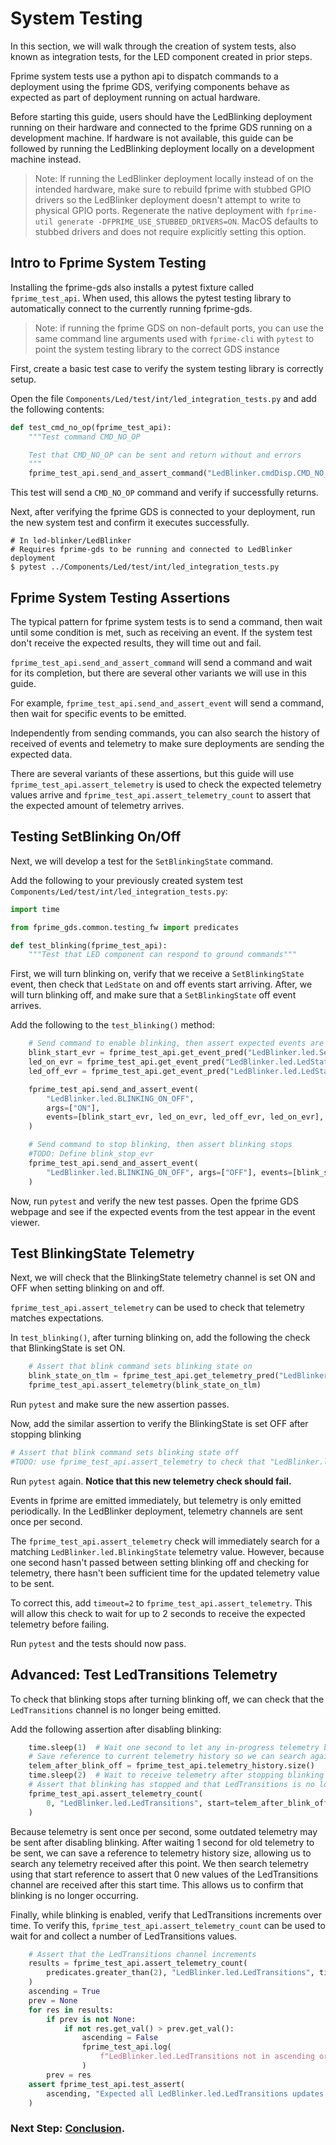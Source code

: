 # System Testing

In this section, we will walk through the creation of system tests, also known as integration tests, for the LED component created in prior steps.

Fprime system tests use a python api to dispatch commands to a deployment using the fprime GDS, verifying components behave as expected as part of deployment running on actual hardware.

Before starting this guide, users should have the LedBlinking deployment running on their hardware and connected to the fprime GDS running on a development machine. If hardware is not available, this guide can be followed by running the LedBlinking deployment locally on a development machine instead.

> Note: If running the LedBlinker deployment locally instead of on the intended hardware, make sure to rebuild fprime with stubbed GPIO drivers so the LedBlinker deployment doesn't attempt to write to physical GPIO ports. Regenerate the native deployment with `fprime-util generate -DFPRIME_USE_STUBBED_DRIVERS=ON`. MacOS defaults to stubbed drivers and does not require explicitly setting this option.

## Intro to Fprime System Testing

Installing the fprime-gds also installs a pytest fixture called `fprime_test_api`. When used, this allows the pytest testing library to automatically connect to the currently running fprime-gds.

> Note: if running the fprime GDS on non-default ports, you can use the same command line arguments used with `fprime-cli` with `pytest` to point the system testing library to the correct GDS instance

First, create a basic test case to verify the system testing library is correctly setup.


Open the file `Components/Led/test/int/led_integration_tests.py` and add the following contents:

```python
def test_cmd_no_op(fprime_test_api):
    """Test command CMD_NO_OP

    Test that CMD_NO_OP can be sent and return without and errors
    """
    fprime_test_api.send_and_assert_command("LedBlinker.cmdDisp.CMD_NO_OP")
```

This test will send a `CMD_NO_OP` command and verify if successfully returns.

Next, after verifying the fprime GDS is connected to your deployment, run the new system test and confirm it executes successfully.

```shell
# In led-blinker/LedBlinker
# Requires fprime-gds to be running and connected to LedBlinker deployment
$ pytest ../Components/Led/test/int/led_integration_tests.py
```

## Fprime System Testing Assertions

The typical pattern for fprime system tests is to send a command, then wait until some condition is met, such as receiving an event. If the system test don't receive the expected results, they will time out and fail.

`fprime_test_api.send_and_assert_command` will send a command and wait for its completion, but there are several other variants we will use in this guide.

For example, `fprime_test_api.send_and_assert_event` will send a command, then wait for specific events to be emitted.

Independently from sending commands, you can also search the history of received of events and telemetry to make sure deployments are sending the expected data.

There are several variants of these assertions, but this guide will use `fprime_test_api.assert_telemetry` is used to check the expected telemetry values arrive and `fprime_test_api.assert_telemetry_count` to assert that the expected amount of telemetry arrives.

## Testing SetBlinking On/Off

Next, we will develop a test for the `SetBlinkingState` command.


Add the following to your previously created system test `Components/Led/test/int/led_integration_tests.py`:


```python
import time

from fprime_gds.common.testing_fw import predicates

def test_blinking(fprime_test_api):
    """Test that LED component can respond to ground commands"""
```

First, we will turn blinking on, verify that we receive a `SetBlinkingState` event, then check that `LedState` on and off events start arriving. After, we will turn blinking off, and make sure that a `SetBlinkingState` off event arrives.

Add the following to the `test_blinking()` method:

```python
    # Send command to enable blinking, then assert expected events are emitted
    blink_start_evr = fprime_test_api.get_event_pred("LedBlinker.led.SetBlinkingState", ["ON"])
    led_on_evr = fprime_test_api.get_event_pred("LedBlinker.led.LedState", ["ON"])
    led_off_evr = fprime_test_api.get_event_pred("LedBlinker.led.LedState", ["OFF"])

    fprime_test_api.send_and_assert_event(
        "LedBlinker.led.BLINKING_ON_OFF",
        args=["ON"],
        events=[blink_start_evr, led_on_evr, led_off_evr, led_on_evr],
    )

    # Send command to stop blinking, then assert blinking stops
    #TODO: Define blink_stop_evr
    fprime_test_api.send_and_assert_event(
        "LedBlinker.led.BLINKING_ON_OFF", args=["OFF"], events=[blink_stop_evr]
    )
```

Now, run `pytest` and verify the new test passes. Open the fprime GDS webpage and see if the expected events from the test appear in the event viewer.

## Test BlinkingState Telemetry

Next, we will check that the BlinkingState telemetry channel is set ON and OFF when setting blinking on and off.

`fprime_test_api.assert_telemetry` can be used to check that telemetry matches expectations.

In `test_blinking()`, after turning blinking on, add the following the check that BlinkingState is set ON.

```python
    # Assert that blink command sets blinking state on
    blink_state_on_tlm = fprime_test_api.get_telemetry_pred("LedBlinker.led.BlinkingState", "ON")
    fprime_test_api.assert_telemetry(blink_state_on_tlm)
```

Run `pytest` and make sure the new assertion passes.

Now, add the similar assertion to verify the BlinkingState is set OFF after stopping blinking

```python
# Assert that blink command sets blinking state off
#TODO: use fprime_test_api.assert_telemetry to check that "LedBlinker.led.BlinkingState" is off
```

Run `pytest` again. **Notice that this new telemetry check should fail.**

Events in fprime are emitted immediately, but telemetry is only emitted periodically. In the LedBlinker deployment, telemetry channels are sent once per second.

The `fprime_test_api.assert_telemetry` check will immediately search for a matching `LedBlinker.led.BlinkingState` telemetry value.
However, because one second hasn't passed between setting blinking off and checking for telemetry, there hasn't been sufficient time for the updated telemetry value to be sent.

To correct this, add `timeout=2` to `fprime_test_api.assert_telemetry`. This will allow this check to wait for up to 2 seconds to receive the expected telemetry before failing.

Run `pytest` and the tests should now pass.

## Advanced: Test LedTransitions Telemetry

To check that blinking stops after turning blinking off, we can check that the `LedTransitions` channel is no longer being emitted.

Add the following assertion after disabling blinking:

```python
    time.sleep(1)  # Wait one second to let any in-progress telemetry be sent
    # Save reference to current telemetry history so we can search against future telemetry
    telem_after_blink_off = fprime_test_api.telemetry_history.size()
    time.sleep(2)  # Wait to receive telemetry after stopping blinking
    # Assert that blinking has stopped and that LedTransitions is no longer updating
    fprime_test_api.assert_telemetry_count(
        0, "LedBlinker.led.LedTransitions", start=telem_after_blink_off
    )
```

Because telemetry is sent once per second, some outdated telemetry may be sent after disabling blinking.
After waiting 1 second for old telemetry to be sent, we can save a reference to telemetry history size, allowing us to search any telemetry received after this point. We then search telemetry using that start reference to assert that 0 new values of the LedTransitions channel are received after this start time. This allows us to confirm that blinking is no longer occurring.


Finally, while blinking is enabled, verify that LedTransitions increments over time.
To verify this, `fprime_test_api.assert_telemetry_count` can be used to wait for and collect a number of LedTransitions values.

```python
    # Assert that the LedTransitions channel increments
    results = fprime_test_api.assert_telemetry_count(
        predicates.greater_than(2), "LedBlinker.led.LedTransitions", timeout=4
    )
    ascending = True
    prev = None
    for res in results:
        if prev is not None:
            if not res.get_val() > prev.get_val():
                ascending = False
                fprime_test_api.log(
                    f"LedBlinker.led.LedTransitions not in ascending order: First ({prev.get_val()}) Second ({res.get_val()})"
                )
        prev = res
    assert fprime_test_api.test_assert(
        ascending, "Expected all LedBlinker.led.LedTransitions updates to ascend.", True
    )
```

### Next Step: [Conclusion](./conclusion.md).
